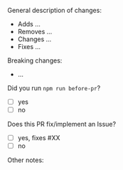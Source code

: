 <!-- 
  Here is a template for PRs to help us get the workflow going.
  Anything in this style is a comment to help clarify the template; 
  it won't be included in the PR. -->

General description of changes:
* Adds ...
* Removes ...
* Changes ...
* Fixes ...

Breaking changes: 
<!-- anything you changed that might break other parts of the website? 
    e.g. changing the format of something returned by a query -->
* ...

Did you run `npm run before-pr`?
<!-- put an X to check the appropriate box -->
- [ ] yes
- [ ] no

Does this PR fix/implement an Issue?
<!-- put an X to check the appropriate box
    if yes, replace XX with the number of the issue 
    (no space between # and the number. e.g. #13) -->
- [ ] yes, fixes #XX
- [ ] no

Other notes:

<!-- nice! now you can go ahead and create the PR -->
